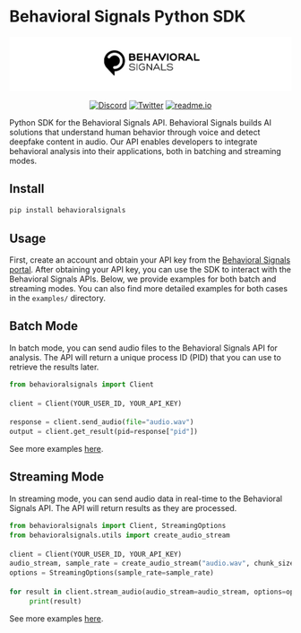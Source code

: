 # Behavioral Signals Python SDK

<p align="center">
  <img src="assets/logo.png" alt="Behavioral Signal Technologies"/>
</p>

<div align="center">

[![Discord](https://badgen.net/discord/members/sSJ88FZG/?color=8978cc&icon=discord)](https://discord.gg/sSJ88FZG)
[![Twitter](https://badgen.net/badge/b/behavioralsignals/icon?icon=twitter&label&color=8978cc)](https://x.com/behaviorsignals)
[![readme.io](https://badgen.net/badge/readme.io/Documentation/?color=8978cc)](https://behavioralsignals.readme.io/)

</div>

Python SDK for the Behavioral Signals API. Behavioral Signals builds AI solutions that understand human behavior through voice and detect deepfake content in audio.
Our API enables developers to integrate behavioral analysis into their applications, both in batching and streaming modes.

## Install

```bash
pip install behavioralsignals
```

## Usage

First, create an account and obtain your API key from the [Behavioral Signals portal](https://portal.behavioralsignals.com/).
After obtaining your API key, you can use the SDK to interact with the Behavioral Signals APIs.
Below, we provide examples for both batch and streaming modes. You can also find more detailed examples for both cases in the `examples/` directory.

## Batch Mode

In batch mode, you can send audio files to the Behavioral Signals API for analysis. The API will return a unique process ID (PID) that you can use to retrieve the results later.

```python
from behavioralsignals import Client

client = Client(YOUR_USER_ID, YOUR_API_KEY)

response = client.send_audio(file="audio.wav")
output = client.get_result(pid=response["pid"])
```

See more examples [here](examples/batch/README.md).


## Streaming Mode

In streaming mode, you can send audio data in real-time to the Behavioral Signals API. The API will return results as they are processed.

```python
from behavioralsignals import Client, StreamingOptions
from behavioralsignals.utils import create_audio_stream

client = Client(YOUR_USER_ID, YOUR_API_KEY)
audio_stream, sample_rate = create_audio_stream("audio.wav", chunk_size=250)
options = StreamingOptions(sample_rate=sample_rate)

for result in client.stream_audio(audio_stream=audio_stream, options=options):
     print(result)
```

See more examples [here](examples/streaming/README.md).